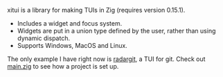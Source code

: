 xitui is a library for making TUIs in Zig (requires version 0.15.1).

* Includes a widget and focus system.
* Widgets are put in a union type defined by the user, rather than using dynamic dispatch.
* Supports Windows, MacOS and Linux.

The only example I have right now is [radargit](https://github.com/radarroark/radargit), a TUI for git. Check out [main.zig](https://github.com/radarroark/radargit/blob/master/src/main.zig) to see how a project is set up.
